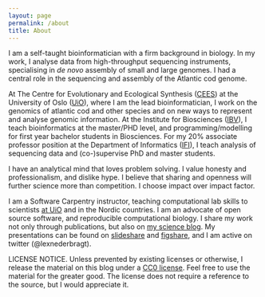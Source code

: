 ```yaml
---
layout: page
permalink: /about
title: About
---
```


I am a self-taught bioinformatician with a firm background in biology. In my work, I analyse data from high-throughput sequencing instruments, specialising in *de novo* assembly of small and large genomes. I had a central role in the sequencing and assembly of the Atlantic cod genome.

At The Centre for Evolutionary and Ecological Synthesis ([CEES](http://www.mn.uio.no/cees/english/)) at the University of Oslo ([UiO](www.uio.no)), where I am the lead bioinformatician, I work on the genomics of atlantic cod and other species and on new ways to represent and analyse genomic information. At the Institute for Biosciences ([IBV](http://www.mn.uio.no/ibv/english/)), I teach bioinformatics at the master/PHD level, and programming/modelling for first year bachelor students in Biosciences. For my 20% associate professor position at the Department of Informatics ([IFI](http://www.mn.uio.no/ifi/english/)), I teach analysis of sequencing data and (co-)supervise PhD and master students. 

I have an analytical mind that loves problem solving. I value honesty and professionalism, and dislike hype. I believe that sharing and openness will further science more than competition. I choose impact over impact factor.

I am a Software Carpentry instructor, teaching computational lab skills to scientists [at UiO](http://uio.no/carpentry) and in the Nordic countries. I am an advocate of open source software, and reproducible computational biology. I share my work not only through publications, but also on [my science blog](http://flxlexblog.wordpress.com/). My presentations can be found on [slideshare](http://slideshare.com/flxlex) and [figshare](https://figshare.com/collections/Slides_of_my_talks_presentations/3488832), and I am active on twitter (@lexnederbragt).

LICENSE NOTICE. Unless prevented by existing licenses or otherwise, I
release the material on this blog under a [CC0 license](http://creativecommons.org/publicdomain/zero/1.0/). Feel free
to use the material for the greater good. The license does not require a reference to the source, but I would appreciate it.
